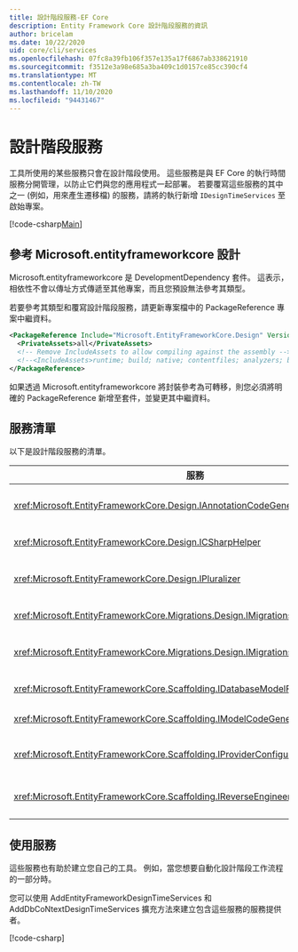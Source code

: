 ```yaml
---
title: 設計階段服務-EF Core
description: Entity Framework Core 設計階段服務的資訊
author: bricelam
ms.date: 10/22/2020
uid: core/cli/services
ms.openlocfilehash: 07fc8a39fb106f357e135a17f6867ab338621910
ms.sourcegitcommit: f3512e3a98e685a3ba409c1d0157ce85cc390cf4
ms.translationtype: MT
ms.contentlocale: zh-TW
ms.lasthandoff: 11/10/2020
ms.locfileid: "94431467"
---
```

# <a name="design-time-services"></a>設計階段服務

工具所使用的某些服務只會在設計階段使用。 這些服務是與 EF Core 的執行時間服務分開管理，以防止它們與您的應用程式一起部署。 若要覆寫這些服務的其中之一 (例如，用來產生遷移檔) 的服務，請將的執行新增 `IDesignTimeServices` 至啟始專案。

[!code-csharp[Main](../../../samples/core/Miscellaneous/CommandLine/DesignTimeServices.cs#DesignTimeServices)]

## <a name="referencing-microsoftentityframeworkcoredesign"></a>參考 Microsoft.entityframeworkcore 設計

Microsoft.entityframeworkcore 是 DevelopmentDependency 套件。 這表示，相依性不會以傳址方式傳遞至其他專案，而且您預設無法參考其類型。

若要參考其類型和覆寫設計階段服務，請更新專案檔中的 PackageReference 專案中繼資料。

```xml
<PackageReference Include="Microsoft.EntityFrameworkCore.Design" Version="3.1.9">
  <PrivateAssets>all</PrivateAssets>
  <!-- Remove IncludeAssets to allow compiling against the assembly -->
  <!--<IncludeAssets>runtime; build; native; contentfiles; analyzers; buildtransitive</IncludeAssets>-->
</PackageReference>
```

如果透過 Microsoft.entityframeworkcore 將封裝參考為可轉移，則您必須將明確的 PackageReference 新增至套件，並變更其中繼資料。

## <a name="list-of-services"></a>服務清單

以下是設計階段服務的清單。

服務                                                                              | 描述
------------------------------------------------------------------------------------ | -----------
<xref:Microsoft.EntityFrameworkCore.Design.IAnnotationCodeGenerator>                 | 為對應的模型批註產生程式碼。
<xref:Microsoft.EntityFrameworkCore.Design.ICSharpHelper>                            | 有助於產生 c # 程式碼。
<xref:Microsoft.EntityFrameworkCore.Design.IPluralizer>                              | Pluralizes 和 singularizes 字組。
<xref:Microsoft.EntityFrameworkCore.Migrations.Design.IMigrationsCodeGenerator>      | 產生遷移的程式碼。
<xref:Microsoft.EntityFrameworkCore.Migrations.Design.IMigrationsScaffolder>         | 用於管理遷移檔的主要類別。
<xref:Microsoft.EntityFrameworkCore.Scaffolding.IDatabaseModelFactory>               | 從資料庫建立資料庫模型。
<xref:Microsoft.EntityFrameworkCore.Scaffolding.IModelCodeGenerator>                 | 產生模型的程式碼。
<xref:Microsoft.EntityFrameworkCore.Scaffolding.IProviderConfigurationCodeGenerator> | 產生 OnConfiguring 程式碼。
<xref:Microsoft.EntityFrameworkCore.Scaffolding.IReverseEngineerScaffolder>          | 樣板反轉工程模型的主要類別。

## <a name="using-services"></a>使用服務

這些服務也有助於建立您自己的工具。 例如，當您想要自動化設計階段工作流程的一部分時。

您可以使用 AddEntityFrameworkDesignTimeServices 和 AddDbCoNtextDesignTimeServices 擴充方法來建立包含這些服務的服務提供者。

[!code-csharp[](../../../samples/core/Miscellaneous/CommandLine/CustomTools.cs#CustomTools)]
